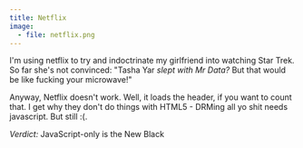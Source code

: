 ```yaml
---
title: Netflix
image:
  - file: netflix.png
---
```


I'm using netflix to try and indoctrinate my girlfriend into watching Star Trek. So far she's not convinced: "Tasha Yar _slept with Mr Data?_ But that would be like fucking your microwave!"

Anyway, Netflix doesn't work. Well, it loads the header, if you want to count that. I get why they don't do things with HTML5 - DRMing all yo shit needs javascript. But still :(.

*Verdict:* JavaScript-only is the New Black